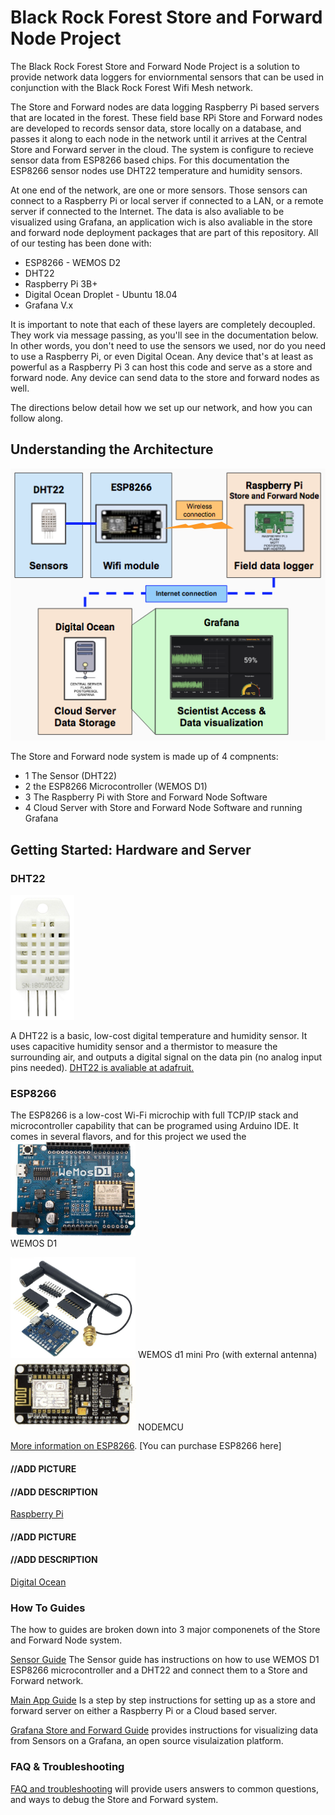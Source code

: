 # Black Rock Forest Store and Forward Node Project

The Black Rock Forest Store and Forward Node Project is a solution to provide network data loggers for enviornmental sensors that can be used in conjunction with the Black Rock Forest Wifi Mesh network.  

The Store and Forward nodes are data logging Raspberry Pi based servers that are located in the forest. These field base RPi Store and Forward nodes are developed to records sensor data, store locally on a database, and passes it along to each node in the network until it arrives at the Central Store and Forward server in the cloud. The system is configure to recieve sensor data from ESP8266 based chips.  For this documentation the ESP8266 sensor nodes use DHT22 temperature and humidity sensors.  

At one end of the network, are one or more sensors. Those sensors can connect to a Raspberry Pi or local server if connected to a LAN, or a remote server if connected to the Internet. The data is also avaliable to be visualized using Grafana, an application wich is also avaliable in the store and forward node deployment packages that are part of this repository. 
All of our testing has been done with:

- ESP8266 - WEMOS D2 
- DHT22 
- Raspberry Pi 3B+ 
- Digital Ocean Droplet - Ubuntu 18.04
- Grafana V.x

It is important to note that each of these layers are completely decoupled. They work via message passing, as you'll see in the documentation below. In other words, you don't need to use the sensors we used, nor do you need to use a Raspberry Pi, or even Digital Ocean. Any device that's at least as powerful as a Raspberry Pi 3 can host this code and serve as a store and forward node. Any device can send data to the store and forward nodes as well.

The directions below detail how we set up our network, and how you can follow along. 

## Understanding the Architecture
![Store and Forwad Architecture](./docs/images/Store-forward-arch2.png)

The Store and Forward node system is made up of 4 compnents:
- 1 The Sensor (DHT22)
- 2 the ESP8266 Microcontroller (WEMOS D1) 
- 3 The Raspberry Pi with Store and Forward Node Software 
- 4 Cloud Server with Store and Forward Node Software and running Grafana


## Getting Started: Hardware and Server

### DHT22 
![DHT22](./docs/images/DHT22.gif)

A DHT22 is a basic, low-cost digital temperature and humidity sensor. It uses capacitive humidity sensor and a thermistor to measure the surrounding air, and outputs a digital signal on the data pin (no analog input pins needed). [DHT22 is avaliable at adafruit.](https://www.adafruit.com/product/385)

### ESP8266 

The ESP8266 is a low-cost Wi-Fi microchip with full TCP/IP stack and microcontroller capability that can be programed using Arduino IDE. It comes in several flavors, and for this project we used the 
<img WEMOSD1 src="./docs/images/WEMOS-d1.jpg" width="200">    
WEMOS D1

<img src="./docs/images/WEMOS-d1-pro-mini.png" width="200">       
WEMOS d1 mini Pro (with external antenna)

<img src="./docs/images/nodemcu.png" width="200"> 
NODEMCU

[More information on ESP8266](http://esp8266.net/). [You can purchase ESP8266 here]

#### //ADD PICTURE
#### //ADD DESCRIPTION
[Raspberry Pi](https://www.raspberrypi.org/)

#### //ADD PICTURE
#### //ADD DESCRIPTION
[Digital Ocean](https://www.digitalocean.com/)

### How To Guides
The how to guides are broken down into 3 major componenets of the Store and Forward Node system. 

[Sensor Guide](./docs/esp8266.md) The Sensor guide has instructions on how to use WEMOS D1 ESP8266 microcontroller and a DHT22 and connect them to a Store and Forward network.  

[Main App Guide](./docs/main_app.md) Is a step by step instructions for setting up as a store and forward server on either a Raspberry Pi or a Cloud based server.

[Grafana Store and Forward Guide](./docs/grafana.md) provides instructions for visualizing data from Sensors on a Grafana, an open source visulaization platform.  

### FAQ & Troubleshooting
[FAQ and troubleshooting](./docs/faq-troubleshooting.md) will provide users answers to common questions, and ways to debug the Store and Forward system.  

